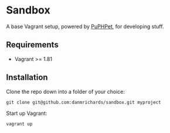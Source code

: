 # Sandbox

A base Vagrant setup, powered by [PuPHPet](https://puphpet.com/), for developing stuff.

## Requirements

* Vagrant >= 1.81

## Installation

Clone the repo down into a folder of your choice:

```
git clone git@github.com:danmrichards/sandbox.git myproject
```

Start up Vagrant:

```
vagrant up
```
